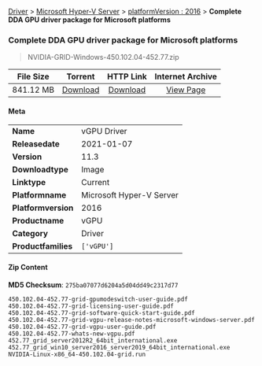 
[Driver](/README.md)  >  [Microsoft Hyper-V Server](/index/Driver/Microsoft_Hyper-V_Server.md)  >  [platformVersion : 2016](/index/Driver/Microsoft_Hyper-V_Server/2016.md)  >  **Complete DDA GPU driver package for Microsoft platforms**


###    Complete DDA GPU driver package for Microsoft platforms

> NVIDIA-GRID-Windows-450.102.04-452.77.zip   


| **File Size** | **Torrent**  | **HTTP Link** | **Internet Archive** |
|:-------------:|:------------:|:-------------:|:--------------------:|
| 841.12 MB |  [Download](https://archive.org/download/nvgpu_NVIDIA-GRID-Windows-450.102.04-452.77.zip_jppwumpl/nvgpu_NVIDIA-GRID-Windows-450.102.04-452.77.zip_jppwumpl_archive.torrent)       | [Download](https://archive.org/compress/nvgpu_NVIDIA-GRID-Windows-450.102.04-452.77.zip_jppwumpl) | [View Page](https://archive.org/details/nvgpu_NVIDIA-GRID-Windows-450.102.04-452.77.zip_jppwumpl)       |

#### Meta

<table>
<tr><td><strong>Name</strong></td><td>vGPU Driver</td></tr>
<tr><td><strong>Releasedate</strong></td><td>2021-01-07</td></tr>
<tr><td><strong>Version</strong></td><td>11.3</td></tr>
<tr><td><strong>Downloadtype</strong></td><td>Image</td></tr>
<tr><td><strong>Linktype</strong></td><td>Current</td></tr>
<tr><td><strong>Platformname</strong></td><td>Microsoft Hyper-V Server</td></tr>
<tr><td><strong>Platformversion</strong></td><td>2016</td></tr>
<tr><td><strong>Productname</strong></td><td>vGPU</td></tr>
<tr><td><strong>Category</strong></td><td>Driver</td></tr>
<tr><td><strong>Productfamilies</strong></td><td><code>['vGPU']</code></td></tr>
</table>

#### Zip Content

**MD5 Checksum**: `275ba07077d6204a5d04dd49c2317d77`

```text
450.102.04-452.77-grid-gpumodeswitch-user-guide.pdf
450.102.04-452.77-grid-licensing-user-guide.pdf
450.102.04-452.77-grid-software-quick-start-guide.pdf
450.102.04-452.77-grid-vgpu-release-notes-microsoft-windows-server.pdf
450.102.04-452.77-grid-vgpu-user-guide.pdf
450.102.04-452.77-whats-new-vgpu.pdf
452.77_grid_server2012R2_64bit_international.exe
452.77_grid_win10_server2016_server2019_64bit_international.exe
NVIDIA-Linux-x86_64-450.102.04-grid.run
```